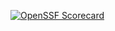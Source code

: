 [![OpenSSF Scorecard](htt‌ps://api.securityscorecards.dev/projects/github.com/{camiloprr}/{camiloprr.github.io}/badge)](htt‌ps://securityscorecards.dev/viewer/?uri=github.com/{camiloprr}/{camiloprr.github.io})
